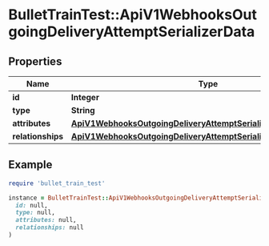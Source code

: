 # BulletTrainTest::ApiV1WebhooksOutgoingDeliveryAttemptSerializerData

## Properties

| Name | Type | Description | Notes |
| ---- | ---- | ----------- | ----- |
| **id** | **Integer** |  | [optional] |
| **type** | **String** |  | [optional] |
| **attributes** | [**ApiV1WebhooksOutgoingDeliveryAttemptSerializerDataAttributes**](ApiV1WebhooksOutgoingDeliveryAttemptSerializerDataAttributes.md) |  | [optional] |
| **relationships** | [**ApiV1WebhooksOutgoingDeliveryAttemptSerializerDataRelationships**](ApiV1WebhooksOutgoingDeliveryAttemptSerializerDataRelationships.md) |  | [optional] |

## Example

```ruby
require 'bullet_train_test'

instance = BulletTrainTest::ApiV1WebhooksOutgoingDeliveryAttemptSerializerData.new(
  id: null,
  type: null,
  attributes: null,
  relationships: null
)
```

